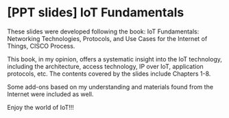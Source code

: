 # [PPT slides] IoT Fundamentals
These slides were developed following the book:
IoT Fundamentals: Networking Technologies, Protocols, and Use Cases for the Internet of Things, CISCO Process.

This book, in my opinion, offers a systematic insight into the IoT technology, including the architecture, access technology, IP over IoT, application protocols, etc. The contents covered by the slides include Chapters 1-8. 

Some add-ons based on my understanding and materials found from the Internet were included as well.

Enjoy the world of IoT!!!
